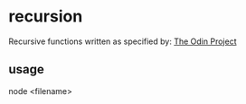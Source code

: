 # recursion

Recursive functions written as specified by: [The Odin Project](https://www.theodinproject.com/lessons/javascript-recursion)

## usage

node \<filename\>
